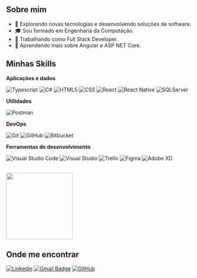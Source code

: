 ## Sobre mim

- 🤔 Explorando novas tecnologias e desenvolvendo soluções de software.
- 🎓 Sou formado em Engenharia da Computação.
- 💼 Trabalhando como Full Stack Developer.
- 🌱 Aprendendo mais sobre Angular e ASP NET Core.

## Minhas Skills

**Aplicações e dados**

![Typescript](https://img.shields.io/badge/-Typescript-333333?style=flat&logo=typescript)
![C#](https://img.shields.io/badge/C%23-333333.svg?style=flat&logo=csharp)
![HTML5](https://img.shields.io/badge/-HTML5-333333?style=flat&logo=HTML5)
![CSS](https://img.shields.io/badge/-CSS-333333?style=flat&logo=CSS3&logoColor=1572B6)
![React](https://img.shields.io/badge/-React-333333?style=flat&logo=react)
![React Native](https://img.shields.io/badge/-React%20Native-333333?style=flat&logo=react)
![SQLServer](https://img.shields.io/badge/-SQL%20Server-333333?style=flat&logo=microsoft-sql-server)

**Utilidades**

![Postman](https://img.shields.io/badge/-Postman-333333?style=flat&logo=postman)

**DevOps**

![Git](https://img.shields.io/badge/-Git-333333?style=flat&logo=git)
![GitHub](https://img.shields.io/badge/-GitHub-333333?style=flat&logo=github)
![Bitbucket](https://img.shields.io/badge/-Bitbucket-333333?style=flat&logo=bitbucket)

**Ferramentas de desenvolvimento**

![Visual Studio Code](https://img.shields.io/badge/-Visual%20Studio%20Code-333333?style=flat&logo=visual-studio-code&logoColor=007ACC)
![Visual Studio](https://img.shields.io/badge/Visual%20Studio-333333.svg?style=flat&logo=visual-studio&logoColor=007ACC)
![Trello](https://img.shields.io/badge/-Trello-333333?style=flat&logo=trello&logoColor=007ACC)
![Figma](https://img.shields.io/badge/-Figma-333333?style=flat&logo=figma&logoColor=007ACC)
![Adobe XD](https://img.shields.io/badge/-Adobe%20XD-333333?style=flat&logo=adobe-xd&logoColor=007ACC)

<br/>

<a href="https://github.com/gabrielvieiraes" title="Perfil do Gabriel">
  <img height="180em" src="https://github-readme-stats.vercel.app/api?username=gabrielvieiraes&theme=dracula&show_icons=true" />
</a>

## Onde me encontrar

[![Linkedin](https://img.shields.io/badge/-gabrielvieiraes-blue?style=flat-square&logo=Linkedin&logoColor=white&link=https://www.linkedin.com/in/gabrielvieiraes/?locale=en_US)](https://www.linkedin.com/in/gabrielvieiraes/?locale=en_US)
[![Gmail Badge](https://img.shields.io/badge/-developer.gabriel.vieira@gmail.com-006bed?style=flat-square&logo=Gmail&logoColor=white&link=mailto:developer.gabriel.vieira@gmail.com)](mailto:developer.gabriel.vieira@gmail.com)
[![GitHub](https://img.shields.io/github/followers/gabrielvieiraes?label=follow&style=social)](https://github.com/gabrielvieiraes)
